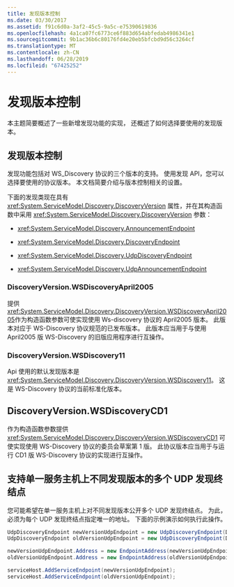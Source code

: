 ```yaml
---
title: 发现版本控制
ms.date: 03/30/2017
ms.assetid: f91c6d0a-3af2-45c5-9a5c-e75390619836
ms.openlocfilehash: 4a1ca07fc6773ce6f883d654abfedab4986341e1
ms.sourcegitcommit: 9b1ac36b6c80176fd4e20eb5bfcbd9d56c3264cf
ms.translationtype: MT
ms.contentlocale: zh-CN
ms.lasthandoff: 06/28/2019
ms.locfileid: "67425252"
---
```

# <a name="discovery-versioning"></a>发现版本控制

本主题简要概述了一些新增发现功能的实现， 还概述了如何选择要使用的发现版本。

## <a name="discovery-versioning"></a>发现版本控制

发现功能包括对 WS_Discovery 协议的三个版本的支持。 使用发现 API，您可以选择要使用的协议版本。 本文档简要介绍与版本控制相关的设置。

下面的发现类现在具有 <xref:System.ServiceModel.Discovery.DiscoveryVersion> 属性，并在其构造函数中采用 <xref:System.ServiceModel.Discovery.DiscoveryVersion> 参数：

- <xref:System.ServiceModel.Discovery.AnnouncementEndpoint>

- <xref:System.ServiceModel.Discovery.DiscoveryEndpoint>

- <xref:System.ServiceModel.Discovery.UdpDiscoveryEndpoint>

- <xref:System.ServiceModel.Discovery.UdpAnnouncementEndpoint>

### <a name="discoveryversionwsdiscoveryapril2005"></a>DiscoveryVersion.WSDiscoveryApril2005

提供<xref:System.ServiceModel.Discovery.DiscoveryVersion.WSDiscoveryApril2005>作为构造函数参数可使实现使用 Ws-discovery 协议的 April2005 版本。 此版本对应于 WS-Discovery 协议规范的已发布版本。 此版本应当用于与使用 April2005 版 WS-Discovery 的旧版应用程序进行互操作。

### <a name="discoveryversionwsdiscovery11"></a>DiscoveryVersion.WSDiscovery11

Api 使用的默认发现版本是<xref:System.ServiceModel.Discovery.DiscoveryVersion.WSDiscovery11>。 这是 WS-Discovery 协议的当前标准化版本。

## <a name="discoveryversionwsdiscoverycd1"></a>DiscoveryVersion.WSDiscoveryCD1

作为构造函数参数提供 <xref:System.ServiceModel.Discovery.DiscoveryVersion.WSDiscoveryCD1> 可使实现使用 WS-Discovery 协议的委员会草案第 1 版。 此协议版本应当用于与运行 CD1 版 WS-Discovery 协议的实现进行互操作。

## <a name="supporting-multiple-udp-discovery-endpoints-for-different-discovery-versions-on-a-single-service-host"></a>支持单一服务主机上不同发现版本的多个 UDP 发现终结点

您可能希望在单一服务主机上对不同发现版本公开多个 UDP 发现终结点。 为此，必须为每个 UDP 发现终结点指定唯一的地址。 下面的示例演示如何执行此操作。

```csharp
UdpDiscoveryEndpoint newVersionUdpEndpoint = new UdpDiscoveryEndpoint(DiscoveryVersion.WSDiscovery11);
UdpDiscoveryEndpoint oldVersionUdpEndpoint = new UdpDiscoveryEndpoint(DiscoveryVersion.WSDiscoveryApril2005);

newVersionUdpEndpoint.Address = new EndpointAddress(newVersionUdpEndpoint.Address.Uri.ToString() + "/version11");
oldVersionUdpEndpoint.Address = new EndpointAddress(oldVersionUdpEndpoint.Address.Uri.ToString() + "/versionApril2005");

serviceHost.AddServiceEndpoint(newVersionUdpEndpoint);
serviceHost.AddServiceEndpoint(oldVersionUdpEndpoint);
```
